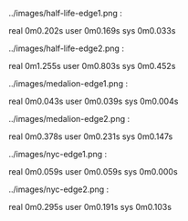 ../images/half-life-edge1.png :

real	0m0.202s
user	0m0.169s
sys	0m0.033s

../images/half-life-edge2.png :

real	0m1.255s
user	0m0.803s
sys	0m0.452s

../images/medalion-edge1.png :

real	0m0.043s
user	0m0.039s
sys	0m0.004s

../images/medalion-edge2.png :

real	0m0.378s
user	0m0.231s
sys	0m0.147s

../images/nyc-edge1.png :

real	0m0.059s
user	0m0.059s
sys	0m0.000s

../images/nyc-edge2.png :

real	0m0.295s
user	0m0.191s
sys	0m0.103s

